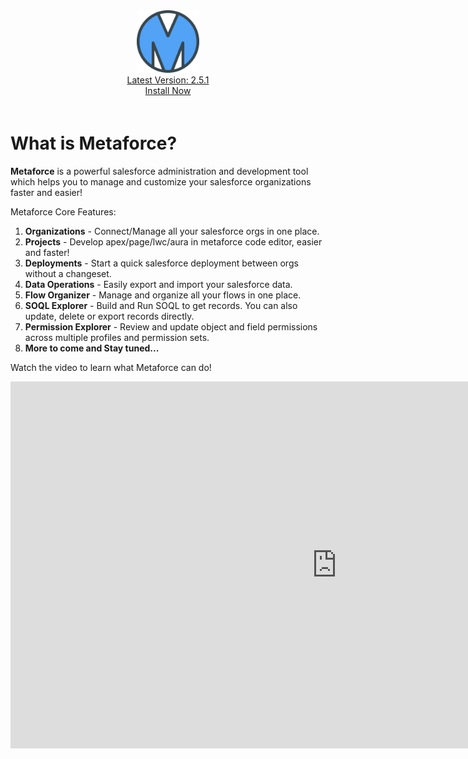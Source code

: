 <div style="text-align:center;padding-bottom:20px;">
    <img src="/img/logo.png" style="width:100px;border-width:0px;">
    <div><a href="/#/pages/gettingStarted/versionHistory.md">Latest Version: 2.5.1</a></div>
    <div><a href="https://metaforce.ltd">Install Now</a></div>
</div>

# What is Metaforce?

**Metaforce** is a powerful salesforce administration and development tool which helps you to manage and customize your salesforce organizations faster and easier!

Metaforce Core Features:

1. **Organizations** - Connect/Manage all your salesforce orgs in one place.
2. **Projects** - Develop apex/page/lwc/aura in metaforce code editor, easier and faster!
3. **Deployments** - Start a quick salesforce deployment between orgs without a changeset.
4. **Data Operations** - Easily export and import your salesforce data.
5. **Flow Organizer** - Manage and organize all your flows in one place.
6. **SOQL Explorer** - Build and Run SOQL to get records. You can also update, delete or export records directly.
7. **Permission Explorer** - Review and update object and field permissions across multiple profiles and permission sets.
8. **More to come and Stay tuned...**

Watch the video to learn what Metaforce can do!

<iframe width="1043" height="587" src="https://www.youtube.com/embed/3lvJJGbEieQ" title="A powerful salesforce administration and development tool" frameborder="0" allow="accelerometer; autoplay; clipboard-write; encrypted-media; gyroscope; picture-in-picture; web-share" allowfullscreen></iframe>
